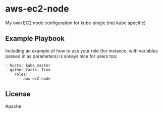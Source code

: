 aws-ec2-node
=========

My own EC2 node configuration for kube-single (not kube specific)

Example Playbook
----------------

Including an example of how to use your role (for instance, with variables passed in as parameters) is always nice for users too:

    - hosts: kube_master
      gather_facts: True
        roles:
          - aws-ec2-node

License
-------

Apache
